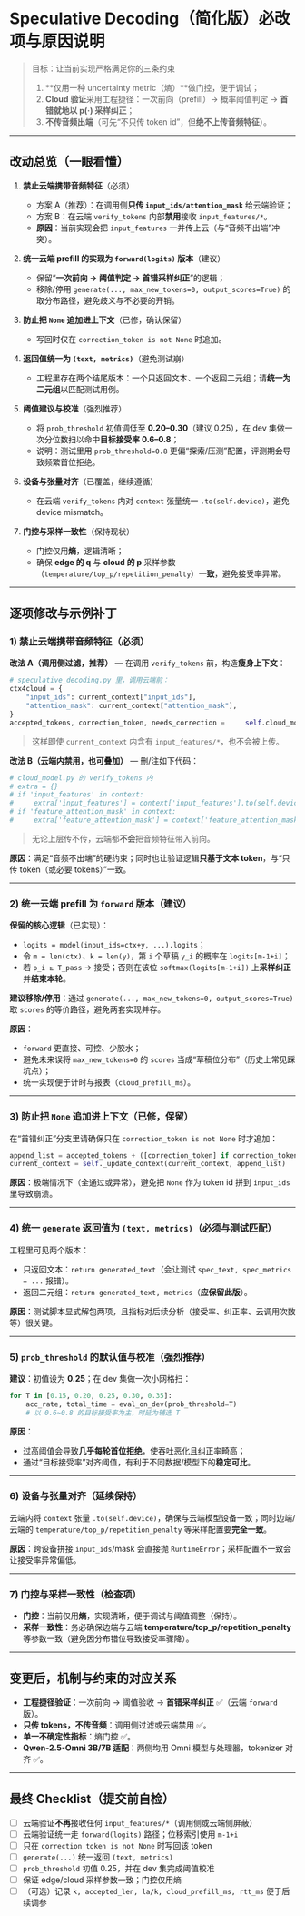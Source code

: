 # Speculative Decoding（简化版）必改项与原因说明

> 目标：让当前实现严格满足你的三条约束  
> 1) **仅用一种 uncertainty metric（熵）**做门控，便于调试；  
> 2) **Cloud 验证**采用工程捷径：一次前向（prefill）→ 概率阈值判定 → **首错就地以 p(·) 采样纠正**；  
> 3) **不传音频出端**（可先“不只传 token id”，但**绝不上传音频特征**）。

---

## 改动总览（一眼看懂）

1. **禁止云端携带音频特征**（必须）  
   - 方案 A（推荐）：在调用侧**只传 `input_ids/attention_mask`** 给云端验证；  
   - 方案 B：在云端 `verify_tokens` 内部**禁用**接收 `input_features/*`。  
   - **原因**：当前实现会把 `input_features` 一并传上云（与“音频不出端”冲突）。

2. **统一云端 prefill 的实现为 `forward(logits)` 版本**（建议）  
   - 保留“**一次前向 → 阈值判定 → 首错采样纠正**”的逻辑；  
   - 移除/停用 `generate(..., max_new_tokens=0, output_scores=True)` 的取分布路径，避免歧义与不必要的开销。

3. **防止把 `None` 追加进上下文**（已修，确认保留）  
   - 写回时仅在 `correction_token is not None` 时追加。

4. **返回值统一为 `(text, metrics)`**（避免测试崩）  
   - 工程里存在两个结尾版本：一个只返回文本、一个返回二元组；请**统一为二元组**以匹配测试用例。

5. **阈值建议与校准**（强烈推荐）  
   - 将 `prob_threshold` 初值调低至 **0.20–0.30**（建议 0.25），在 dev 集做一次分位数扫以命中**目标接受率 0.6–0.8**；  
   - 说明：测试里用 `prob_threshold=0.8` 更偏“探索/压测”配置，评测期会导致频繁首位拒绝。

6. **设备与张量对齐**（已覆盖，继续遵循）  
   - 在云端 `verify_tokens` 内对 `context` 张量统一 `.to(self.device)`，避免 device mismatch。

7. **门控与采样一致性**（保持现状）  
   - 门控仅用**熵**，逻辑清晰；  
   - 确保 **edge 的 q** 与 **cloud 的 p** 采样参数（`temperature/top_p/repetition_penalty`）**一致**，避免接受率异常。

---

## 逐项修改与示例补丁

### 1) 禁止云端携带音频特征（必须）

**改法 A（调用侧过滤，推荐）** — 在调用 `verify_tokens` 前，构造**瘦身上下文**：
```python
# speculative_decoding.py 里，调用云端前：
ctx4cloud = {
    "input_ids": current_context["input_ids"],
    "attention_mask": current_context["attention_mask"],
}
accepted_tokens, correction_token, needs_correction =     self.cloud_model.verify_tokens(ctx4cloud, draft_tokens, self.prob_threshold)
```
> 这样即使 `current_context` 内含有 `input_features/*`，也不会被上传。

**改法 B（云端内禁用，也可叠加）** — 删/注如下代码：
```python
# cloud_model.py 的 verify_tokens 内
# extra = {}
# if 'input_features' in context:
#     extra['input_features'] = context['input_features'].to(self.device)
# if 'feature_attention_mask' in context:
#     extra['feature_attention_mask'] = context['feature_attention_mask'].to(self.device)
```
> 无论上层传不传，云端都**不会**把音频特征带入前向。

**原因**：满足“音频不出端”的硬约束；同时也让验证逻辑**只基于文本 token**，与“只传 token（或必要 tokens）”一致。

---

### 2) 统一云端 prefill 为 `forward` 版本（建议）

**保留的核心逻辑**（已实现）：  
- `logits = model(input_ids=ctx+y, ...).logits`；  
- 令 `m = len(ctx)`、`k = len(y)`，第 `i` 个草稿 `y_i` 的概率在 `logits[m-1+i]`；  
- 若 `p_i ≥ T_pass` → 接受；否则在该位 `softmax(logits[m-1+i])` 上**采样纠正**并**结束本轮**。

**建议移除/停用**：通过 `generate(..., max_new_tokens=0, output_scores=True)` 取 `scores` 的等价路径，避免两套实现并存。

**原因**：  
- `forward` 更直接、可控、少胶水；  
- 避免未来误将 `max_new_tokens=0` 的 `scores` 当成“草稿位分布”（历史上常见踩坑点）；  
- 统一实现便于计时与报表（`cloud_prefill_ms`）。

---

### 3) 防止把 `None` 追加进上下文（已修，保留）

在“首错纠正”分支里请确保只在 `correction_token is not None` 时才追加：
```python
append_list = accepted_tokens + ([correction_token] if correction_token is not None else [])
current_context = self._update_context(current_context, append_list)
```

**原因**：极端情况下（全通过或异常），避免把 `None` 作为 token id 拼到 `input_ids` 里导致崩溃。

---

### 4) 统一 `generate` 返回值为 `(text, metrics)`（必须与测试匹配）

工程里可见两个版本：
- 只返回文本：`return generated_text`（会让测试 `spec_text, spec_metrics = ...` 报错）。  
- 返回二元组：`return generated_text, metrics`（**应保留此版**）。

**原因**：测试脚本显式解包两项，且指标对后续分析（接受率、纠正率、云调用次数等）很关键。

---

### 5) `prob_threshold` 的默认值与校准（强烈推荐）

**建议**：初值设为 **0.25**；在 dev 集做一次小网格扫：
```python
for T in [0.15, 0.20, 0.25, 0.30, 0.35]:
    acc_rate, total_time = eval_on_dev(prob_threshold=T)
    # 以 0.6~0.8 的目标接受率为主，时延为辅选 T
```
**原因**：  
- 过高阈值会导致**几乎每轮首位拒绝**，使吞吐恶化且纠正率畸高；  
- 通过“目标接受率”对齐阈值，有利于不同数据/模型下的**稳定可比**。

---

### 6) 设备与张量对齐（延续保持）

云端内将 `context` 张量 `.to(self.device)`，确保与云端模型设备一致；同时边端/云端的 `temperature/top_p/repetition_penalty` 等采样配置要**完全一致**。

**原因**：跨设备拼接 `input_ids`/mask 会直接抛 `RuntimeError`；采样配置不一致会让接受率异常偏低。

---

### 7) 门控与采样一致性（检查项）

- **门控**：当前仅用**熵**，实现清晰，便于调试与阈值调整（保持）。  
- **采样一致性**：务必确保边端与云端 **temperature/top_p/repetition_penalty** 等参数一致（避免因分布错位导致接受率骤降）。

---

## 变更后，机制与约束的对应关系

- **工程捷径验证**：一次前向 → 阈值验收 → **首错采样纠正** ✅（云端 `forward` 版）。  
- **只传 tokens，不传音频**：调用侧过滤或云端禁用 ✅。  
- **单一不确定性指标**：熵门控 ✅。  
- **Qwen-2.5-Omni 3B/7B 适配**：两侧均用 Omni 模型与处理器，tokenizer 对齐 ✅。

---

## 最终 Checklist（提交前自检）

- [ ] 云端验证**不再**接收任何 `input_features/*`（调用侧或云端侧屏蔽）  
- [ ] 云端验证统一走 `forward(logits)` 路径；位移索引使用 `m-1+i`  
- [ ] 只在 `correction_token is not None` 时写回该 token  
- [ ] `generate(...)` 统一返回 `(text, metrics)`  
- [ ] `prob_threshold` 初值 0.25，并在 dev 集完成阈值校准  
- [ ] 保证 edge/cloud 采样参数一致；门控仅用熵  
- [ ] （可选）记录 `k, accepted_len, la/k, cloud_prefill_ms, rtt_ms` 便于后续调参
